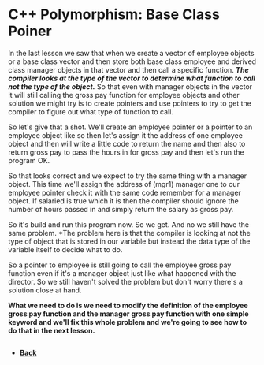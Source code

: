 # C++ Polymorphism: Base Class Poiner

In the last lesson we saw that when we create a vector of employee objects or a base class vector and then store both base class employee and derived class manager objects in that vector and then call a specific function. <i><b>The compiler looks at the type of the vector to determine what function to call not the type of the object.</i></b> So that even with manager objects in the vector it will still calling the gross pay function for employee objects and other solution we might try is to create pointers and use pointers to try to get the compiler to figure out what type of function to call. 

So let's give that a shot. We'll create an employee pointer or a pointer to an employee object like so then let's assign it the address of one employee object and then will write a little code to return the name and then also to return gross pay to pass the hours in for gross pay and then let's run the program OK.

So that looks correct and we expect to try the same thing with a manager object. This time we'll assign the address of (mgr1) manager one to our employee pointer check it with the same code remember for a manager object. If salaried is true which it is then the compiler should ignore the number of hours passed in and simply return the salary as gross pay.

So it's build and run this program now. So we get. And no we still have the same problem. *The problem here is that the compiler is looking at not the type of object that is stored in our variable but instead the data type of the variable itself to decide what to do.

So a pointer to employee is still going to call the employee gross pay function even if it's a manager object just like what happened with the director. So we still haven't solved the problem but don't worry there's a solution close at hand.

<b>What we need to do is we need to modify the definition of the employee gross pay function and the manager gross pay function with one simple keyword and we'll fix this whole problem and we're going to see how to do that in the next lesson.

```cpp

```


- [Back](./README.MD)
